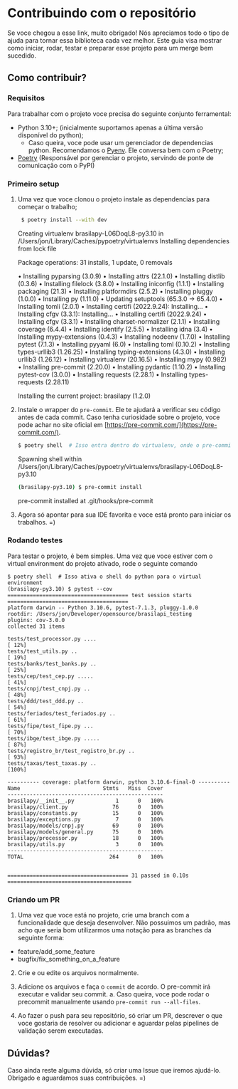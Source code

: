 # Contribuindo com o repositório

Se voce chegou a esse link, muito obrigado! Nós apreciamos todo o tipo de ajuda para tornar essa biblioteca cada vez melhor.
Este guia visa mostrar como iniciar, rodar, testar e preparar esse projeto para um merge bem sucedido.

## Como contribuir?

### Requisitos
Para trabalhar com o projeto voce precisa do seguinte conjunto ferramental:
* Python 3.10+; (inicialmente suportamos apenas a última versão disponível do python);
  * Caso queira, voce pode usar um gerenciador de dependencias python. Recomendamos o [Pyenv](https://github.com/pyenv/pyenv). Ele conversa bem com o Poetry;
* [Poetry](https://python-poetry.org/) (Responsável por gerenciar o projeto, servindo de ponte de comunicação com o PyPI)

### Primeiro setup
1. Uma vez que voce clonou o projeto instale as dependencias para começar o trabalho;

   ```bash
    $ poetry install --with dev
   ```
    Creating virtualenv brasilapy-L06DoqL8-py3.10 in /Users/jon/Library/Caches/pypoetry/virtualenvs
    Installing dependencies from lock file

    Package operations: 31 installs, 1 update, 0 removals

    • Installing pyparsing (3.0.9)
    • Installing attrs (22.1.0)
    • Installing distlib (0.3.6)
    • Installing filelock (3.8.0)
    • Installing iniconfig (1.1.1)
    • Installing packaging (21.3)
    • Installing platformdirs (2.5.2)
    • Installing pluggy (1.0.0)
    • Installing py (1.11.0)
    • Updating setuptools (65.3.0 -> 65.4.0)
    • Installing tomli (2.0.1)
    • Installing certifi (2022.9.24): Installing...
    • Installing cfgv (3.3.1): Installing...
    • Installing certifi (2022.9.24)
    • Installing cfgv (3.3.1)
    • Installing charset-normalizer (2.1.1)
    • Installing coverage (6.4.4)
    • Installing identify (2.5.5)
    • Installing idna (3.4)
    • Installing mypy-extensions (0.4.3)
    • Installing nodeenv (1.7.0)
    • Installing pytest (7.1.3)
    • Installing pyyaml (6.0)
    • Installing toml (0.10.2)
    • Installing types-urllib3 (1.26.25)
    • Installing typing-extensions (4.3.0)
    • Installing urllib3 (1.26.12)
    • Installing virtualenv (20.16.5)
    • Installing mypy (0.982)
    • Installing pre-commit (2.20.0)
    • Installing pydantic (1.10.2)
    • Installing pytest-cov (3.0.0)
    • Installing requests (2.28.1)
    • Installing types-requests (2.28.11)

    Installing the current project: brasilapy (1.2.0)

2. Instale o wrapper do `pre-commit`. Ele te ajudará a verificar seu código antes de cada commit. Caso tenha curiosidade sobre o projeto, voce pode achar no site oficial em [https://pre-commit.com/](https://pre-commit.com/).

    ```bash
    $ poetry shell  # Isso entra dentro do virtualenv, onde o pre-commit está.
    ```
    Spawning shell within /Users/jon/Library/Caches/pypoetry/virtualenvs/brasilapy-L06DoqL8-py3.10

    ```bash
    (brasilapy-py3.10) $ pre-commit install
    ```
    pre-commit installed at .git/hooks/pre-commit


3. Agora só apontar para sua IDE favorita e voce está pronto para iniciar os trabalhos. =)

### Rodando testes

Para testar o projeto, é bem simples. Uma vez que voce estiver com o virtual environment do projeto ativado, rode o seguinte comando

    
    $ poetry shell  # Isso ativa o shell do python para o virtual environment
    (brasilapy-py3.10) $ pytest --cov
    ====================================== test session starts ======================================
    platform darwin -- Python 3.10.6, pytest-7.1.3, pluggy-1.0.0
    rootdir: /Users/jon/Developer/opensource/brasilapi_testing
    plugins: cov-3.0.0
    collected 31 items

    tests/test_processor.py ....                                                              [ 12%]
    tests/test_utils.py ..                                                                    [ 19%]
    tests/banks/test_banks.py ..                                                              [ 25%]
    tests/cep/test_cep.py .....                                                               [ 41%]
    tests/cnpj/test_cnpj.py ..                                                                [ 48%]
    tests/ddd/test_ddd.py ..                                                                  [ 54%]
    tests/feriados/test_feriados.py ..                                                        [ 61%]
    tests/fipe/test_fipe.py ...                                                               [ 70%]
    tests/ibge/test_ibge.py .....                                                             [ 87%]
    tests/registro_br/test_registro_br.py ..                                                  [ 93%]
    tests/taxas/test_taxas.py ..                                                              [100%]

    ---------- coverage: platform darwin, python 3.10.6-final-0 ----------
    Name                          Stmts   Miss  Cover
    -------------------------------------------------
    brasilapy/__init__.py             1      0   100%
    brasilapy/client.py              76      0   100%
    brasilapy/constants.py           15      0   100%
    brasilapy/exceptions.py           7      0   100%
    brasilapy/models/cnpj.py         69      0   100%
    brasilapy/models/general.py      75      0   100%
    brasilapy/processor.py           18      0   100%
    brasilapy/utils.py                3      0   100%
    -------------------------------------------------
    TOTAL                           264      0   100%


    ====================================== 31 passed in 0.10s =======================================

### Criando um PR

1. Uma vez que voce está no projeto, crie uma branch com a funcionalidade que deseja desenvolver. Não possuimos um padrão, mas acho que seria bom utilizarmos uma notação para as branches da seguinte forma:

* feature/add_some_feature
* bugfix/fix_something_on_a_feature

2. Crie e ou edite os arquivos normalmente.
3. Adicione os arquivos e faça o `commit` de acordo. O pre-commit irá executar e validar seu commit.
   a. Caso queira, voce pode rodar o precommit manualmente usando `pre-commit run --all-files`.

4. Ao fazer o push para seu repositório, só criar um PR, descrever o que voce gostaria de resolver ou adicionar e aguardar pelas pipelines de validação serem executadas.

## Dúvidas?
Caso ainda reste alguma dúvida, só criar uma Issue que iremos ajudá-lo.
Obrigado e aguardamos suas contribuições. =)
